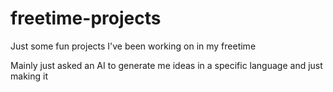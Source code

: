 # freetime-projects

Just some fun projects I've been working on in my freetime

Mainly just asked an AI to generate me ideas in a specific language and just making it